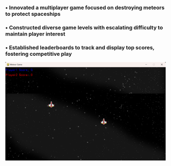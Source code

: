 ### •	Innovated a multiplayer game focused on destroying meteors to protect spaceships
### •	Constructed diverse game levels with escalating difficulty to maintain player interest
### •	Established leaderboards to track and display top scores, fostering competitive play






<img src="https://github.com/Tirth-2005/Meteor_Game/blob/master/resources/images/s1.png" />
